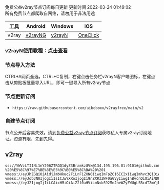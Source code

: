 免费公益v2ray节点订阅每日更新 更新时间 2022-03-24 01:49:02  
所有免费节点都爬取自网络，请勿用于非法用途  

|  工具  | Android  | Windows  | iOS  |
|  ----  | ----   | ----  |----  |
| v2ray  | [v2rayNG](https://github.com/2dust/v2rayNG/releases/download/1.4.12/v2rayNG_1.4.12_arm64-v8a.apk) | [v2rayN](https://github.com/2dust/v2rayN/releases/download/3.27/v2rayN-Core.zip) | [OneClick](https://oneclick.earth/) |
### v2rayN使用教程：[点击查看](https://www.v2rayfree.eu.org/post/free-v2ray/)  
### 节点导入方法  
CTRL+A网页全选，CTRL+C复制，右键点击任务栏v2rayN客户端图标，左键点击从剪贴板批量导入URL，即可一键导入所有v2ray节点  
### 节点更新订阅  
- `https://raw.githubusercontent.com/aiboboxx/v2rayfree/main/v2`  
### 自建节点订阅  
节点公开后容易失效，请到[免费公益v2ray节点订阅](https://www.v2rayfree.eu.org/post/free-v2ray/)获取私人专属v2ray订阅地址。资源有限，先到先得。
## v2ray  
```  
ss://YWVzLTI1Ni1nY206ZTRGQ1dyZ3BramkzUVk@134.195.196.81:9101#github.com/v2rayfree%20-%20%E5%8C%97%E7%BE%8E%E5%9C%B0%E5%8C%BA%20%201
vmess://eyJhZGQiOiAidjJmbHkuc2FiLnF1ZXN0IiwgImFpZCI6ICIxIiwgImhvc3QiOiAidjJmbHkuc2FtcnQud2Vic2l0ZSIsICJpZCI6ICI5ZTZjZWVmZi0yNTQ2LTM2OTAtYWMwMC02ZmNkZjMxZGVjOTQiLCAibmV0IjogIndzIiwgInBhdGgiOiAiL2NoYXVnIiwgInBvcnQiOiAiNDQzIiwgInBzIjogImdpdGh1Yi5jb20vdjJyYXlmcmVlIC0gXHU3ZjhlXHU1NmZkQ2xvdWRGbGFyZVx1NTE2Y1x1NTNmOENETlx1ODI4Mlx1NzBiOSAyIiwgInNjeSI6ICJhdXRvIiwgInNuaSI6ICJ2MmZseS5zYW1ydC53ZWJzaXRlIiwgInRscyI6ICJ0bHMiLCAidHlwZSI6ICIiLCAidiI6ICIyIn0=
vmess://eyJob3N0IjogIiIsICJwYXRoIjogIi9nZXR3ZWF0aGVyIiwgInBvcnQiOiAiNDQzIiwgInRscyI6ICJ0bHMiLCAicHMiOiAiZ2l0aHViLmNvbS92MnJheWZyZWUgLSBcdTdmOGVcdTU2ZmRDbG91ZEZsYXJlXHU4MjgyXHU3MGI5IDMiLCAiaWQiOiAiNGNkODExYjQtYWFjMi0xMWVjLTgwY2QtMDAwMDE3MDIyMDA4IiwgImFkZCI6ICJhcHAuc3NmcmVlLnJ1IiwgInYiOiAiMiIsICJhaWQiOiAiNjQiLCAibmV0IjogIndzIiwgInR5cGUiOiAibm9uZSJ9
vmess://eyJ2IjogIjIiLCAicHMiOiAiZ2l0aHViLmNvbS92MnJheWZyZWUgLSBcdTZmYjNcdTU5MjdcdTUyMjlcdTRlOWEgIDQiLCAiIjogIkBTU1JTVUItVjA3LVx1NGVkOFx1OGQzOVx1NjNhOFx1ODM1MDpzdW8ueXQvc3Nyc3ViIiwgImFkZCI6ICIyMDIuNjEuMTQxLjEzMCIsICJwb3J0IjogIjQ0MyIsICJpZCI6ICJhYmE1MGRkNC01NDg0LTNiMDUtYjE0YS00NjYxY2FmODYyZDUiLCAiYWlkIjogIjQiLCAic2N5IjogImF1dG8iLCAibmV0IjogIndzIiwgInR5cGUiOiAibm9uZSIsICJob3N0IjogIjIwMi42MS4xNDEuMTMwIiwgInBhdGgiOiAiL3dzIiwgInRscyI6ICJ0bHMiLCAic25pIjogIiJ9
```